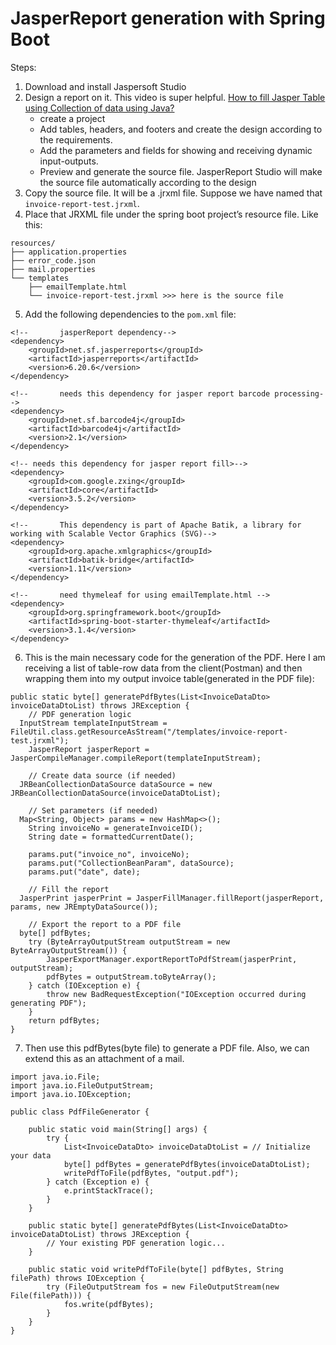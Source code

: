 # JasperReport generation with Spring Boot

Steps:
1.  Download and install Jaspersoft Studio	
2.  Design a report on it. This video is super helpful. [How to fill Jasper Table using Collection of data using Java?](https://www.youtube.com/watch?v=fZtnoQpPzaw&t=1417s&ab_channel=CoolITHelp)
	* create a project
	*  Add tables, headers, and footers and create the design according to the requirements.
	* Add the parameters and fields for showing and receiving dynamic input-outputs.
	* Preview and generate the source file. JasperReport Studio will make the source file automatically according to the design
3. Copy the source file. It will be a .jrxml file. Suppose we have named that `invoice-report-test.jrxml`.
4. Place that JRXML file under the spring boot project’s resource file. Like this:
```
resources/
├── application.properties
├── error_code.json
├── mail.properties
└── templates
    ├── emailTemplate.html
    └── invoice-report-test.jrxml >>> here is the source file
```
5.  Add the following dependencies to the `pom.xml` file: 
```
<!--       jasperReport dependency-->  
<dependency>  
    <groupId>net.sf.jasperreports</groupId>  
    <artifactId>jasperreports</artifactId>  
    <version>6.20.6</version>  
</dependency>
  
<!--       needs this dependency for jasper report barcode processing-->  
<dependency>  
    <groupId>net.sf.barcode4j</groupId>  
    <artifactId>barcode4j</artifactId>  
    <version>2.1</version>  
</dependency>  

<!-- needs this dependency for jasper report fill>-->  
<dependency>  
    <groupId>com.google.zxing</groupId>  
    <artifactId>core</artifactId>  
    <version>3.5.2</version>  
</dependency>  

<!--       This dependency is part of Apache Batik, a library for working with Scalable Vector Graphics (SVG)-->  
<dependency>  
    <groupId>org.apache.xmlgraphics</groupId>  
    <artifactId>batik-bridge</artifactId>  
    <version>1.11</version>  
</dependency>  

<!--       need thymeleaf for using emailTemplate.html -->  
<dependency>  
    <groupId>org.springframework.boot</groupId>  
    <artifactId>spring-boot-starter-thymeleaf</artifactId>  
    <version>3.1.4</version>  
</dependency>
```
6.  This is the main necessary code for the generation of the PDF.  Here I am receiving a list of table-row data from the client(Postman) and then wrapping them into my output invoice table(generated in the PDF file):
```
public static byte[] generatePdfBytes(List<InvoiceDataDto> invoiceDataDtoList) throws JRException {  
    // PDF generation logic  
  InputStream templateInputStream = FileUtil.class.getResourceAsStream("/templates/invoice-report-test.jrxml");  
    JasperReport jasperReport = JasperCompileManager.compileReport(templateInputStream);  
  
    // Create data source (if needed)  
  JRBeanCollectionDataSource dataSource = new JRBeanCollectionDataSource(invoiceDataDtoList);  
  
    // Set parameters (if needed)  
  Map<String, Object> params = new HashMap<>();  
    String invoiceNo = generateInvoiceID();  
    String date = formattedCurrentDate();  
  
    params.put("invoice_no", invoiceNo);  
    params.put("CollectionBeanParam", dataSource);  
    params.put("date", date);  
  
    // Fill the report  
  JasperPrint jasperPrint = JasperFillManager.fillReport(jasperReport, params, new JREmptyDataSource());  
  
    // Export the report to a PDF file  
  byte[] pdfBytes;  
    try (ByteArrayOutputStream outputStream = new ByteArrayOutputStream()) {  
        JasperExportManager.exportReportToPdfStream(jasperPrint, outputStream);  
        pdfBytes = outputStream.toByteArray();  
    } catch (IOException e) {  
        throw new BadRequestException("IOException occurred during generating PDF");  
    }  
    return pdfBytes;  
}
```
7. Then use this pdfBytes(byte file) to generate a PDF file. Also, we can extend this as an attachment of a mail.
```
import java.io.File;
import java.io.FileOutputStream;
import java.io.IOException;

public class PdfFileGenerator {

    public static void main(String[] args) {
        try {
            List<InvoiceDataDto> invoiceDataDtoList = // Initialize your data
            byte[] pdfBytes = generatePdfBytes(invoiceDataDtoList);
            writePdfToFile(pdfBytes, "output.pdf");
        } catch (Exception e) {
            e.printStackTrace();
        }
    }

    public static byte[] generatePdfBytes(List<InvoiceDataDto> invoiceDataDtoList) throws JRException {
        // Your existing PDF generation logic...
    }

    public static void writePdfToFile(byte[] pdfBytes, String filePath) throws IOException {
        try (FileOutputStream fos = new FileOutputStream(new File(filePath))) {
            fos.write(pdfBytes);
        }
    }
}
```